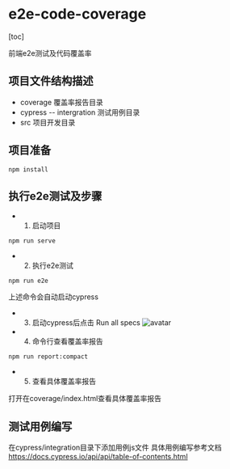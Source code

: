 # e2e-code-coverage
[toc]

前端e2e测试及代码覆盖率

## 项目文件结构描述
- coverage 覆盖率报告目录
- cypress
 -- intergration 测试用例目录
- src 项目开发目录


## 项目准备

```
npm install
```

## 执行e2e测试及步骤
- 1. 启动项目

```
npm run serve
```

- 2. 执行e2e测试

```
npm run e2e
```
上述命令会自动启动cypress

- 3. 启动cypress后点击 Run all specs
![avatar](http://chuantu.xyz/t6/702/1562725690x2728294127.png)

- 4. 命令行查看覆盖率报告

```
npm run report:compact
```

- 5. 查看具体覆盖率报告

打开在coverage/index.html查看具体覆盖率报告

## 测试用例编写

在cypress/integration目录下添加用例js文件
具体用例编写参考文档 https://docs.cypress.io/api/api/table-of-contents.html
